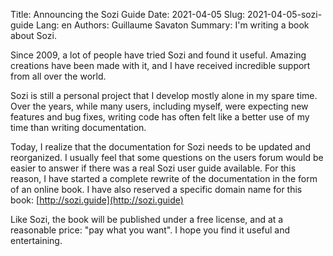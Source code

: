 Title: Announcing the Sozi Guide
Date: 2021-04-05
Slug: 2021-04-05-sozi-guide
Lang: en
Authors: Guillaume Savaton
Summary:
    I'm writing a book about Sozi.

Since 2009, a lot of people have tried Sozi and found it useful.
Amazing creations have been made with it, and I have received incredible support from all over the world.

Sozi is still a personal project that I develop mostly alone in my spare time.
Over the years, while many users, including myself, were expecting new features and bug fixes,
writing code has often felt like a better use of my time than writing documentation.

Today, I realize that the documentation for Sozi needs to be updated and reorganized.
I usually feel that some questions on the users forum would be easier to answer
if there was a real Sozi user guide available.
For this reason, I have started a complete rewrite of the documentation in the form of an online book.
I have also reserved a specific domain name for this book: [http://sozi.guide](http://sozi.guide)

Like Sozi, the book will be published under a free license, and at a reasonable price:
"pay what you want". I hope you find it useful and entertaining.
